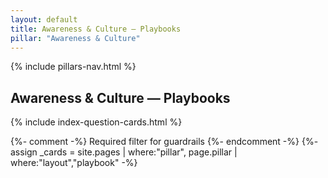 ```yaml
---
layout: default
title: Awareness & Culture — Playbooks
pillar: "Awareness & Culture"
---
```


{% include pillars-nav.html %}

## Awareness & Culture — Playbooks

{% include index-question-cards.html %}

{%- comment -%} Required filter for guardrails {%- endcomment -%}
{%- assign _cards = site.pages | where:"pillar", page.pillar | where:"layout","playbook" -%}


